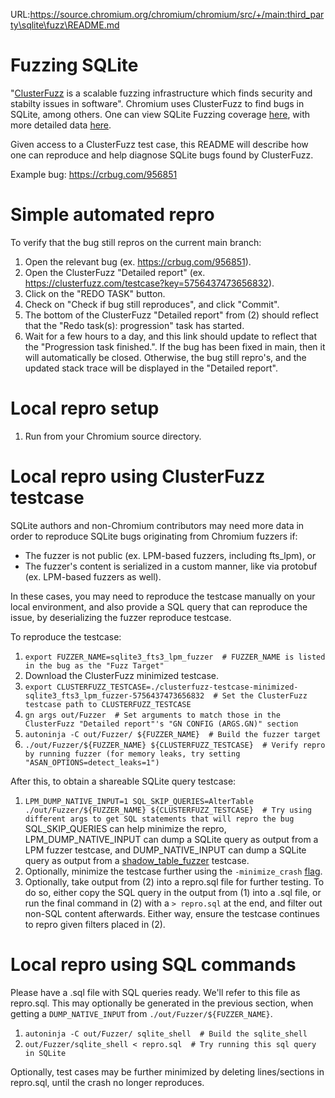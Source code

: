 URL:https://source.chromium.org/chromium/chromium/src/+/main:third_party\sqlite\fuzz\README.md
# Fuzzing SQLite

"[ClusterFuzz](https://google.github.io/clusterfuzz/) is a scalable fuzzing
infrastructure which finds security and stabilty issues in software". Chromium
uses ClusterFuzz to find bugs in SQLite, among others. One can view SQLite
Fuzzing coverage [here](https://chromium-coverage.appspot.com/reports/709707_fuzzers_only/linux/chromium/src/third_party/sqlite/amalgamation/report.html),
with more detailed data [here](https://clusterfuzz.com/fuzzer-stats?fuzzer=libFuzzer_sqlite3_lpm_fuzzer).

Given access to a ClusterFuzz test case, this README will describe how one can
reproduce and help diagnose SQLite bugs found by ClusterFuzz.

Example bug: https://crbug.com/956851

# Simple automated repro

To verify that the bug still repros on the current main branch:
1. Open the relevant bug (ex. https://crbug.com/956851).
2. Open the ClusterFuzz "Detailed report" (ex. https://clusterfuzz.com/testcase?key=5756437473656832).
3. Click on the "REDO TASK" button.
4. Check on "Check if bug still reproduces", and click "Commit".
5. The bottom of the ClusterFuzz "Detailed report" from (2) should reflect that
the "Redo task(s): progression" task has started.
6. Wait for a few hours to a day, and this link should update to reflect that
the "Progression task finished.". If the bug has been fixed in main, then it
will automatically be closed. Otherwise, the bug still repro's, and the updated
stack trace will be displayed in the "Detailed report".

# Local repro setup

1. Run from your Chromium source directory.

# Local repro using ClusterFuzz testcase

SQLite authors and non-Chromium contributors may need more data in order to
reproduce SQLite bugs originating from Chromium fuzzers if:
* The fuzzer is not public (ex. LPM-based fuzzers, including fts_lpm), or
* The fuzzer's content is serialized in a custom manner, like via protobuf
  (ex. LPM-based fuzzers as well).

In these cases, you may need to reproduce the testcase manually on your local
environment, and also provide a SQL query that can reproduce the issue, by
deserializing the fuzzer reproduce testcase.

To reproduce the testcase:

1. `export FUZZER_NAME=sqlite3_fts3_lpm_fuzzer  # FUZZER_NAME is listed in the bug as the "Fuzz Target"`
2. Download the ClusterFuzz minimized testcase.
3. `export CLUSTERFUZZ_TESTCASE=./clusterfuzz-testcase-minimized-sqlite3_fts3_lpm_fuzzer-5756437473656832  # Set the ClusterFuzz testcase path to CLUSTERFUZZ_TESTCASE`
3. `gn args out/Fuzzer  # Set arguments to match those in the ClusterFuzz "Detailed report"'s "GN CONFIG (ARGS.GN)" section`
4. `autoninja -C out/Fuzzer/ ${FUZZER_NAME}  # Build the fuzzer target`
5. `./out/Fuzzer/${FUZZER_NAME} ${CLUSTERFUZZ_TESTCASE}  # Verify repro by running fuzzer (for memory leaks, try setting "ASAN_OPTIONS=detect_leaks=1")`

After this, to obtain a shareable SQLite query testcase:

1. `LPM_DUMP_NATIVE_INPUT=1 SQL_SKIP_QUERIES=AlterTable ./out/Fuzzer/${FUZZER_NAME} ${CLUSTERFUZZ_TESTCASE}  # Try using different args to get SQL statements that will repro the bug`
SQL_SKIP_QUERIES can help minimize the repro, LPM_DUMP_NATIVE_INPUT can dump a
SQLite query as output from a LPM fuzzer testcase, and DUMP_NATIVE_INPUT can
dump a SQLite query as output from a
[shadow_table_fuzzer](https://source.chromium.org/chromium/chromium/src/+/main:third_party/sqlite/fuzz/shadow_table_fuzzer.cc)
testcase.
2. Optionally, minimize the testcase further using the `-minimize_crash`
[flag](https://chromium.googlesource.com/chromium/src/+/main/testing/libfuzzer/reproducing.md#minimizing-a-crash-input-optional).
3. Optionally, take output from (2) into a repro.sql file for further testing.
To do so, either copy the SQL query in the output from (1) into a .sql file, or
run the final command in (2) with a `> repro.sql` at the end, and filter out
non-SQL content afterwards. Either way, ensure the testcase continues to repro
given filters placed in (2).

# Local repro using SQL commands

Please have a .sql file with SQL queries ready. We'll refer to this file as
repro.sql. This may optionally be generated in the previous section, when
getting a `DUMP_NATIVE_INPUT` from `./out/Fuzzer/${FUZZER_NAME}`.
1. `autoninja -C out/Fuzzer/ sqlite_shell  # Build the sqlite_shell`
2. `out/Fuzzer/sqlite_shell < repro.sql  # Try running this sql query in SQLite`

Optionally, test cases may be further minimized by deleting lines/sections in
repro.sql, until the crash no longer reproduces.
